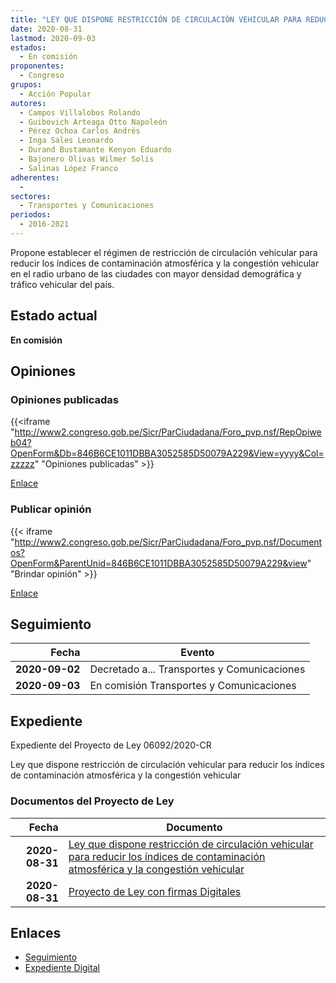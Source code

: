 ```yaml
---
title: "LEY QUE DISPONE RESTRICCIÓN DE CIRCULACIÒN VEHICULAR PARA REDUCIR LOS ÍNDICES DE CONTAMINACIÓN Y ATMOSFÉRICA Y LA CONGESTIÓN VEHICULAR"
date: 2020-08-31
lastmod: 2020-09-03
estados: 
  - En comisión
proponentes: 
  - Congreso
grupos: 
  - Acción Popular
autores: 
  - Campos Villalobos Rolando
  - Guibovich Arteaga Otto Napoleón
  - Pérez Ochoa Carlos Andrés
  - Inga Sales Leonardo
  - Durand Bustamante Kenyon Eduardo
  - Bajonero Olivas Wilmer Solis
  - Salinas López Franco
adherentes: 
  - 
sectores: 
  - Transportes y Comunicaciones
periodos: 
  - 2016-2021
---
```


Propone establecer el régimen de restricción de circulación vehicular para reducir los índices de contaminación atmosférica y la congestión vehicular en el radio urbano de las ciudades con mayor densidad demográfica y tráfico vehicular del país.


## Estado actual

**En comisión**

## Opiniones

### Opiniones publicadas

{{<iframe "http://www2.congreso.gob.pe/Sicr/ParCiudadana/Foro_pvp.nsf/RepOpiweb04?OpenForm&Db=846B6CE1011DBBA3052585D50079A229&View=yyyy&Col=zzzzz" "Opiniones publicadas" >}}

[Enlace](http://www2.congreso.gob.pe/Sicr/ParCiudadana/Foro_pvp.nsf/RepOpiweb04?OpenForm&Db=846B6CE1011DBBA3052585D50079A229&View=yyyy&Col=zzzzz)
### Publicar opinión

{{< iframe "http://www2.congreso.gob.pe/Sicr/ParCiudadana/Foro_pvp.nsf/Documentos?OpenForm&ParentUnid=846B6CE1011DBBA3052585D50079A229&view" "Brindar opinión" >}}

[Enlace](http://www2.congreso.gob.pe/Sicr/ParCiudadana/Foro_pvp.nsf/Documentos?OpenForm&ParentUnid=846B6CE1011DBBA3052585D50079A229&view)

## Seguimiento

| Fecha | Evento |
|------:|--------|
| **2020-09-02** | Decretado a... Transportes y Comunicaciones|
| **2020-09-03** | En comisión Transportes y Comunicaciones|


## Expediente

Expediente del Proyecto de Ley 06092/2020-CR

Ley que dispone restricción de circulación vehicular para reducir los índices de contaminación atmosférica y la congestión vehicular


### Documentos del Proyecto de Ley

| Fecha | Documento |
|------:|--------|
| **2020-08-31** | [Ley que dispone restricción de circulación vehicular para reducir los índices de contaminación atmosférica y la congestión vehicular](http://www.leyes.congreso.gob.pe/Documentos/2016_2021/Proyectos_de_Ley_y_de_Resoluciones_Legislativas/PL06092-20200831.pdf) |
| **2020-08-31** | [Proyecto de Ley con firmas Digitales](http://www.leyes.congreso.gob.pe/Documentos/2016_2021/Proyectos_de_Ley_y_de_Resoluciones_Legislativas/Proyectos_Firmas_digitales/PL06092.pdf) |

## Enlaces 

- [Seguimiento](http://www2.congreso.gob.pe/Sicr/TraDocEstProc/CLProLey2016.nsf/f7fff46988ca05b1052578e100829cc7/56c909c5ec1ec9f9052585d6000bcb4d?OpenDocument)
- [Expediente Digital](http://www2.congreso.gob.pe/Sicr/TraDocEstProc/CLProLey2016.nsf/f7fff46988ca05b1052578e100829cc7/56c909c5ec1ec9f9052585d6000bcb4d?OpenDocument&Click=05257FB7005EB655.eb71d0cf91d8294e05256cdf006b5706/$Body/0.1C6C)
